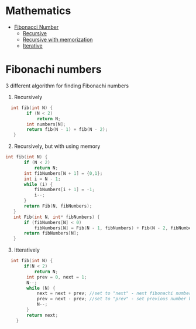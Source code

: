 # Mathematics
+ [Fibonacci Number](#fibonacci-number)
  + [Recursive](#recursive)
  + [Recursive with memorization](#recursive-with-memorization)
  + [Iterative](#iterative)

# Fibonachi numbers

3 different algorithm for finding Fibonachi numbers

1) Recursively
```C++ 
  int fib(int N) {
        if (N < 2)
            return N;
        int numbers[N];
        return fib(N - 1) + fib(N - 2);
   }
 ```
 
 2) Recursively, but with using memory
 ```C++ 
 int fib(int N) {
        if (N < 2)
            return N;
        int fibNumbers[N + 1] = {0,1};
        int i = N - 1; 
        while (i) {
            fibNumbers[i + 1] = -1;
            i--;
        }
        return Fib(N, fibNumbers);
    }
    int Fib(int N, int* fibNumbers) {
        if (fibNumbers[N] < 0)
            fibNumbers[N] = Fib(N - 1, fibNumbers) + Fib(N - 2, fibNumbers);
        return fibNumbers[N];
    }
```

3) Itteratively
```C++ 
  int fib(int N) {
       if(N < 2)
           return N;
        int prev = 0, next = 1;
        N--;
        while (N) {
            next = next + prev; //set to "next" - next fibonachi number
            prev = next - prev; //set to "prev" - set previous number before new "next", but next number after "prev"
            N--;
        }
        return next;
    }
```
